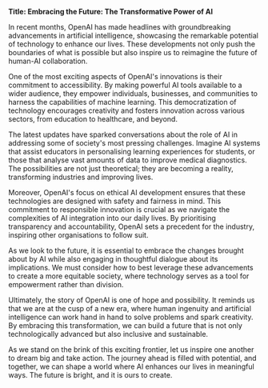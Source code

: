 **Title: Embracing the Future: The Transformative Power of AI**

In recent months, OpenAI has made headlines with groundbreaking advancements in artificial intelligence, showcasing the remarkable potential of technology to enhance our lives. These developments not only push the boundaries of what is possible but also inspire us to reimagine the future of human-AI collaboration.

One of the most exciting aspects of OpenAI's innovations is their commitment to accessibility. By making powerful AI tools available to a wider audience, they empower individuals, businesses, and communities to harness the capabilities of machine learning. This democratization of technology encourages creativity and fosters innovation across various sectors, from education to healthcare, and beyond.

The latest updates have sparked conversations about the role of AI in addressing some of society's most pressing challenges. Imagine AI systems that assist educators in personalising learning experiences for students, or those that analyse vast amounts of data to improve medical diagnostics. The possibilities are not just theoretical; they are becoming a reality, transforming industries and improving lives.

Moreover, OpenAI's focus on ethical AI development ensures that these technologies are designed with safety and fairness in mind. This commitment to responsible innovation is crucial as we navigate the complexities of AI integration into our daily lives. By prioritising transparency and accountability, OpenAI sets a precedent for the industry, inspiring other organisations to follow suit.

As we look to the future, it is essential to embrace the changes brought about by AI while also engaging in thoughtful dialogue about its implications. We must consider how to best leverage these advancements to create a more equitable society, where technology serves as a tool for empowerment rather than division. 

Ultimately, the story of OpenAI is one of hope and possibility. It reminds us that we are at the cusp of a new era, where human ingenuity and artificial intelligence can work hand in hand to solve problems and spark creativity. By embracing this transformation, we can build a future that is not only technologically advanced but also inclusive and sustainable.

As we stand on the brink of this exciting frontier, let us inspire one another to dream big and take action. The journey ahead is filled with potential, and together, we can shape a world where AI enhances our lives in meaningful ways. The future is bright, and it is ours to create.
